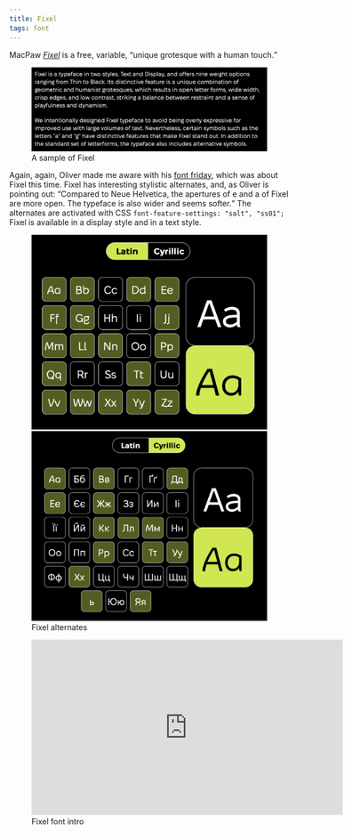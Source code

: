 ```yaml
---
title: Fixel
tags: font
---
```

MacPaw [<cite>Fixel</cite>](https://fixel.macpaw.com) is a free, variable, <q>unique grotesque with a human touch.</q>

<figure>
<img src="/img/fonts/fixel.png" alt="A type sample of Fixel, stating: Fixel is a typeface in two styles, Text and Display, and offers nine weight options ranging from Thin to Black. Its distinctive feature is a unique combination of geometric and humanist grotesques, which results in open letter forms, wide width, crisp edges, and low contrast, striking a balance between restraint and a sense of playfulness and dynamism. We intentionally designed Fixel typeface to avoid being overly expressive for improved use with large volumes of text. Nevertheless, certain symbols such as the letters a and g have distinctive features that make Fixel stand out. In addition to the standard set of letterforms, the typeface also includes alternative symbols.">
<figcaption>A sample of Fixel</figcaption>
</figure>

Again, again, Oliver made me aware with his [font friday](https://pimpmytype.com/fixel/), which was about Fixel this time. Fixel has interesting stylistic alternates, and, as Oliver is pointing out: <q>Compared to Neue Helvetica, the apertures of e and a of Fixel are more open. The typeface is also wider and seems softer.</q> The alternates are activated with CSS   `font-feature-settings: "salt", "ss01";` Fixel is available in a display style and in a text style.

<figure>
<div class="split">
<img src="/img/fonts/fixel-alternates-latin.png" alt="The alternates of Fixel for the latin charset">
<img src="/img/fonts/fixel-alternates-cyrillic.png" alt="The alternates of Fixel for the cyrillic charset">
</div>
<figcaption>Fixel alternates</figcaption>
</figure>
<figure>
<iframe width="560" height="315" src="https://www.youtube.com/embed/fa9y7UyIEJw" title="YouTube video player" frameborder="0" allow="accelerometer; autoplay; clipboard-write; encrypted-media; gyroscope; picture-in-picture; web-share" allowfullscreen></iframe>
<figcaption>Fixel font intro</figcaption>
</figure>
